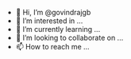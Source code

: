 - 👋 Hi, I’m @govindrajgb
- 👀 I’m interested in ...
- 🌱 I’m currently learning ...
- 💞️ I’m looking to collaborate on ...
- 📫 How to reach me ...

<!---
Hi Am Govind, I am BI professional working as Data engineer, Data Architect.
--->
